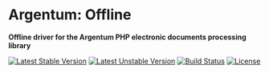 # Argentum: Offline

**Offline driver for the Argentum PHP electronic documents processing library**

[![Latest Stable Version](https://poser.pugx.org/gregoriohc/argentum-offline/v/stable)](https://packagist.org/packages/gregoriohc/argentum-offline)
[![Latest Unstable Version](https://poser.pugx.org/gregoriohc/argentum-offline/v/unstable)](https://packagist.org/packages/gregoriohc/argentum-offline)
[![Build Status](https://secure.travis-ci.org/gregoriohc/argentum-offline.svg)](http://travis-ci.org/gregoriohc/argentum-offline)
[![License](https://poser.pugx.org/gregoriohc/argentum-offline/license)](https://packagist.org/packages/gregoriohc/argentum-offline)
